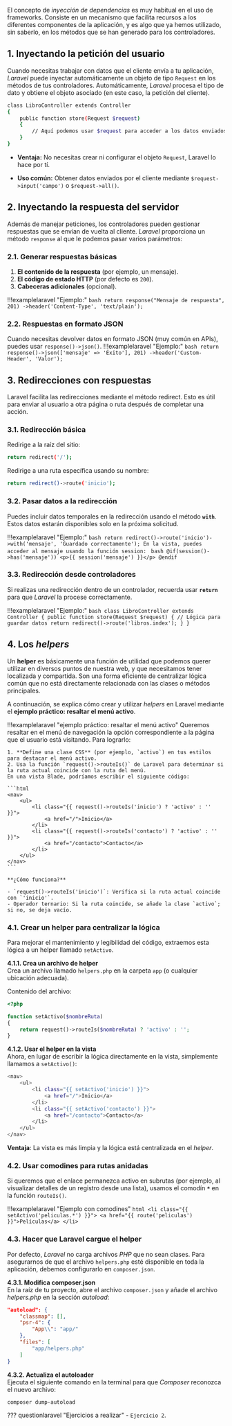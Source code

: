 El concepto de *inyección de dependencias* es muy habitual en el uso de frameworks. Consiste en un mecanismo que facilita recursos a los diferentes componentes de la aplicación, y es algo que ya hemos utilizado, sin saberlo, en los métodos que se han generado para los controladores.

## 1. Inyectando la petición del usuario

Cuando necesitas trabajar con datos que el cliente envía a tu aplicación, *Laravel* puede inyectar automáticamente un objeto de tipo `Request` en los métodos de tus controladores. Automáticamente, *Laravel* procesa el tipo de dato y obtiene el objeto asociado (en este caso, la petición del cliente).

```bash
class LibroController extends Controller
{
    public function store(Request $request)
    {
        // Aquí podemos usar $request para acceder a los datos enviados por el cliente
    }
}
```

- **Ventaja:** No necesitas crear ni configurar el objeto `Request`, Laravel lo hace por tí.

- **Uso común:** Obtener datos enviados por el cliente mediante `$request->input('campo')` o `$request->all()`.

## 2. Inyectando la respuesta del servidor

Además de manejar peticiones, los controladores pueden gestionar respuestas que se envían de vuelta al cliente. *Laravel* proporciona un método `response` al que le podemos pasar varios parámetros:

### 2.1. Generar respuestas básicas

1. **El contenido de la respuesta** (por ejemplo, un mensaje).
2. **El código de estado HTTP** (por defecto es `200`).
3. **Cabeceras adicionales** (opcional).

!!!examplelaravel "Ejemplo:"
    ```bash
    return response("Mensaje de respuesta", 201)
        ->header('Content-Type', 'text/plain');
    ```

### 2.2. Respuestas en formato JSON

Cuando necesitas devolver datos en formato JSON (muy común en APIs), puedes usar `response()->json()`.
!!!examplelaravel "Ejemplo:"
    ```bash
    return response()->json(['mensaje' => 'Éxito'], 201)
    ->header('Custom-Header', 'Valor');
    ```


## 3. Redirecciones con respuestas
Laravel facilita las redirecciones mediante el método redirect. Esto es útil para enviar al usuario a otra página o ruta después de completar una acción.

### 3.1. Redirección básica
Redirige a la raíz del sitio:

```bash
return redirect('/');
```
Redirige a una ruta específica usando su nombre:

```bash
return redirect()->route('inicio');
```
### 3.2. Pasar datos a la redirección
Puedes incluir datos temporales en la redirección usando el método **`with`**. Estos datos estarán disponibles solo en la próxima solicitud.

!!!examplelaravel "Ejemplo:"
    ```bash
    return redirect()->route('inicio')->with('mensaje', 'Guardado correctamente');
    En la vista, puedes acceder al mensaje usando la función session:
    ```
    ```bash
    @if(session()->has('mensaje'))
        <p>{{ session('mensaje') }}</p>
    @endif
    ```

### 3.3. Redirección desde controladores
Si realizas una redirección dentro de un controlador, recuerda usar **`return`** para que *Laravel* la procese correctamente.

!!!examplelaravel "Ejemplo:"
    ```bash
    class LibroController extends Controller
    {
        public function store(Request $request)
        {
            // Lógica para guardar datos
            return redirect()->route('libros.index');
        }
    }
    ```


## 4. Los *helpers*

Un **helper** es básicamente una función de utilidad que podemos querer utilizar en diversos puntos de nuestra web, y que necesitamos tener localizada y compartida. Son una forma eficiente de centralizar lógica común que no está directamente relacionada con las clases o métodos principales.

A continuación, se explica cómo crear y utilizar *helpers* en Laravel mediante el **ejemplo práctico: resaltar el menú activo**.

!!!examplelaravel "ejemplo práctico: resaltar el menú activo"
    Queremos resaltar en el menú de navegación la opción correspondiente a la página que el usuario está visitando. Para lograrlo:

    1. **Define una clase CSS** (por ejemplo, `activo`) en tus estilos para destacar el menú activo.
    2. Usa la función `request()->routeIs()` de Laravel para determinar si la ruta actual coincide con la ruta del menú.
    En una vista Blade, podríamos escribir el siguiente código:
    
    ```html
    <nav>
        <ul>
            <li class="{{ request()->routeIs('inicio') ? 'activo' : '' }}">
                <a href="/">Inicio</a>
            </li>
            <li class="{{ request()->routeIs('contacto') ? 'activo' : '' }}">
                <a href="/contacto">Contacto</a>
            </li>
        </ul>
    </nav>
    ```
    
    **¿Cómo funciona?**
    
    - `request()->routeIs('inicio')`: Verifica si la ruta actual coincide con `'inicio'`.
    - Operador ternario: Si la ruta coincide, se añade la clase `activo`; si no, se deja vacío.


### 4.1. Crear un helper para centralizar la lógica
Para mejorar el mantenimiento y legibilidad del código, extraemos esta lógica a un helper llamado `setActivo`.

**4.1.1. Crea un archivo de helper**<br />
Crea un archivo llamado `helpers.php` en la carpeta `app` (o cualquier ubicación adecuada).

Contenido del archivo:

```php
<?php

function setActivo($nombreRuta)
{
    return request()->routeIs($nombreRuta) ? 'activo' : '';
}
```

**4.1.2. Usar el helper en la vista**<br />
Ahora, en lugar de escribir la lógica directamente en la vista, simplemente llamamos a `setActivo()`:

```bash
<nav>
    <ul>
        <li class="{{ setActivo('inicio') }}">
            <a href="/">Inicio</a>
        </li>
        <li class="{{ setActivo('contacto') }}">
            <a href="/contacto">Contacto</a>
        </li>
    </ul>
</nav>
```
**Ventaja**: La vista es más limpia y la lógica está centralizada en el *helper*.

### 4.2. Usar comodines para rutas anidadas
Si queremos que el enlace permanezca activo en subrutas (por ejemplo, al visualizar detalles de un registro desde una lista), usamos el comodín **`*`** en la función `routeIs()`.

!!!examplelaravel "Ejemplo con comodines"
	```html
	<li class="{{ setActivo('peliculas.*') }}">
        <a href="{{ route('peliculas') }}">Películas</a>
    </li>
	```

### 4.3. Hacer que Laravel cargue el helper
Por defecto, *Laravel* no carga archivos *PHP* que no sean clases. Para asegurarnos de que el archivo `helpers.php` esté disponible en toda la aplicación, debemos configurarlo en `composer.json`.

**4.3.1. Modifica composer.json**<br />
En la raíz de tu proyecto, abre el archivo `composer.json` y añade el archivo *helpers.php* en la sección *autoload*:

```json
"autoload": {
    "classmap": [],
    "psr-4": {
        "App\\": "app/"
    },
    "files": [
        "app/helpers.php"
    ]
}
```
**4.3.2. Actualiza el autoloader**<br />
Ejecuta el siguiente comando en la terminal para que *Composer* reconozca el nuevo archivo:

```bash
composer dump-autoload
```


??? questionlaravel "Ejercicios a realizar"
	-  `Ejercicio 2`.